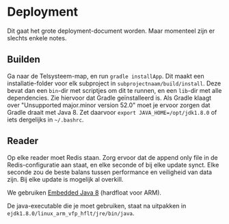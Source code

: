 Deployment
===

Dit gaat het grote deployment-document worden. Maar momenteel zijn
er slechts enkele notes.

Builden
---

Ga naar de Telsysteem-map, en run `gradle installApp`. Dit maakt een
installatie-folder voor elk subproject in `subprojectnaam/build/install`.
Deze bevat dan een `bin`-dir met scriptjes om dit te runnen, en een
`lib`-dir met alle dependencies. Zie hiervoor dat Gradle
geïnstalleerd is. Als Gradle klaagt over "Unsupported major.minor version 52.0"
moet je ervoor zorgen dat Gradle draait met Java 8. Zet daarvoor
`export JAVA_HOME=/opt/jdk1.8.0` of iets dergelijks in `~/.bashrc`.

Reader
---

Op elke reader moet Redis staan. Zorg ervoor dat de append only file
in de Redis-configuratie aan staat, en elke seconde of bij elke update
synct. Elke seconde zou de beste balans tussen performance en veiligheid
van data zijn. Bij elke update is mogelijk al overkill.

We gebruiken [Embedded Java 8](http://www.oracle.com/technetwork/java/embedded/downloads/javase/index.html) (hardfloat voor ARM).

De java-executable die je moet gebruiken, staat na uitpakken in `ejdk1.8.0/linux_arm_vfp_hflt/jre/bin/java`.
